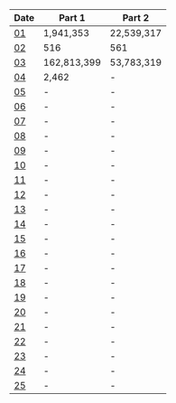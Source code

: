 | Date                                      | Part 1      | Part 2       |
|-------------------------------------------|-------------|--------------|
| [01](https://adventofcode.com/2024/day/1) |   1,941,353 |   22,539,317 |
| [02](https://adventofcode.com/2024/day/2) |         516 |          561 |
| [03](https://adventofcode.com/2024/day/3) | 162,813,399 |   53,783,319 |
| [04](https://adventofcode.com/2024/day/4) |       2,462 |            - |
| [05](https://adventofcode.com/2024/day/5) |           - |            - |
| [06](https://adventofcode.com/2024/day/6) |           - |            - |
| [07](https://adventofcode.com/2024/day/7) |           - |            - |
| [08](https://adventofcode.com/2024/day/8) |           - |            - |
| [09](https://adventofcode.com/2024/day/9) |           - |            - |
| [10](https://adventofcode.com/2024/day/10)|           - |            - |
| [11](https://adventofcode.com/2024/day/11)|           - |            - |
| [12](https://adventofcode.com/2024/day/12)|           - |            - |
| [13](https://adventofcode.com/2024/day/13)|           - |            - |
| [14](https://adventofcode.com/2024/day/14)|           - |            - |
| [15](https://adventofcode.com/2024/day/15)|           - |            - |
| [16](https://adventofcode.com/2024/day/16)|           - |            - |
| [17](https://adventofcode.com/2024/day/17)|           - |            - |
| [18](https://adventofcode.com/2024/day/18)|           - |            - |
| [19](https://adventofcode.com/2024/day/19)|           - |            - |
| [20](https://adventofcode.com/2024/day/20)|           - |            - |
| [21](https://adventofcode.com/2024/day/21)|           - |            - |
| [22](https://adventofcode.com/2024/day/22)|           - |            - |
| [23](https://adventofcode.com/2024/day/23)|           - |            - |
| [24](https://adventofcode.com/2024/day/24)|           - |            - |
| [25](https://adventofcode.com/2024/day/25)|           - |            - |